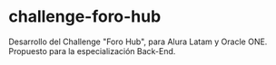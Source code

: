# challenge-foro-hub
Desarrollo del Challenge "Foro Hub", para Alura Latam y Oracle ONE. Propuesto para la especialización Back-End.
